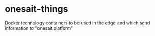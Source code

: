 # onesait-things
Docker technology containers to be used in the edge and which send information to "onesait platform"
